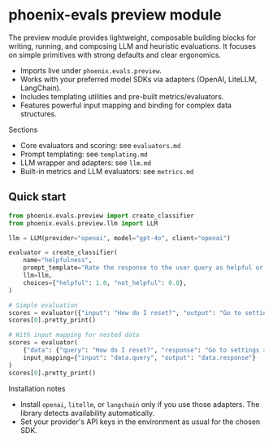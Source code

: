 # phoenix-evals preview module

The preview module provides lightweight, composable building blocks for writing, running, and composing LLM and heuristic evaluations. It focuses on simple primitives with strong defaults and clear ergonomics.

- Imports live under `phoenix.evals.preview`.
- Works with your preferred model SDKs via adapters (OpenAI, LiteLLM, LangChain).
- Includes templating utilities and pre-built metrics/evaluators.
- Features powerful input mapping and binding for complex data structures.

Sections
- Core evaluators and scoring: see `evaluators.md`
- Prompt templating: see `templating.md`
- LLM wrapper and adapters: see `llm.md`
- Built-in metrics and LLM evaluators: see `metrics.md`

## Quick start
```python
from phoenix.evals.preview import create_classifier
from phoenix.evals.preview.llm import LLM

llm = LLM(provider="openai", model="gpt-4o", client="openai")

evaluator = create_classifier(
    name="helpfulness",
    prompt_template="Rate the response to the user query as helpful or not:\n\nQuery: {input}\nResponse: {output}",
    llm=llm,
    choices={"helpful": 1.0, "not_helpful": 0.0},
)

# Simple evaluation
scores = evaluator({"input": "How do I reset?", "output": "Go to settings > reset."})
scores[0].pretty_print()

# With input mapping for nested data
scores = evaluator(
    {"data": {"query": "How do I reset?", "response": "Go to settings > reset."}},
    input_mapping={"input": "data.query", "output": "data.response"}
)
scores[0].pretty_print()
```

Installation notes
- Install `openai`, `litellm`, or `langchain` only if you use those adapters. The library detects availability automatically.
- Set your provider's API keys in the environment as usual for the chosen SDK.


